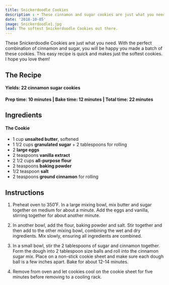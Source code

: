 ```yaml
---
title: Snickerdoodle Cookies
description : •	These cinnamon and sugar cookies are just what you need! This easy recipe is quick and makes just the softest cookies. I hope you love them!
date: '2018-10-05'
image: Snickerdoodle1.jpg
lead: The softest Snickerdoodle Cookies out there.
---
```

These Snickerdoodle Cookies are just what you need. With the perfect combination of cinnamon and sugar, you will be happy you made a batch of these cookies. This easy recipe is quick and makes just the softest cookies. I hope you love them!
 

## The Recipe

#### Yields: 22 cinnamon sugar cookies

#### Prep time: 10 minutes | Bake time: 12 minutes | Total time: 22 minutes

## Ingredients
#### The Cookie
- 1 cup **unsalted butter**, softened
- 1 1/2 cups **granulated sugar** + 2 tablespoons for rolling
- 2 **large eggs**
- 2 teaspoons **vanilla extract**
- 2 1/2 cups **all-purpose flour**
- 2 teaspoons **baking powder**
- 1/2 teaspoon **salt**
- 2 teaspoons **ground cinnamon** for rolling

## Instructions

1. Preheat oven to 350˚F. In a large mixing bowl, mix butter and sugar together on medium for about a minute. Add the eggs and vanilla, stirring together for about another minute. 

2. In another bowl, add the flour, baking powder and salt. Stir together and then add to the other mixing bowl, combining the wet and dry ingredients. Mix slowly, ensuring all ingredients are combined. 

3. In a small bowl, stir the 2 tablespoons of sugar and cinnamon together. Form the dough into 2 tablespoon size balls and roll into the cinnamon sugar mix. Place on a non-stick cookie sheet and make sure each dough ball is a few inches apart. Bake for about 12-14 minutes. 

4. Remove from oven and let cookies cool on the cookie sheet for five minutes before removing to a cooling rack. 


